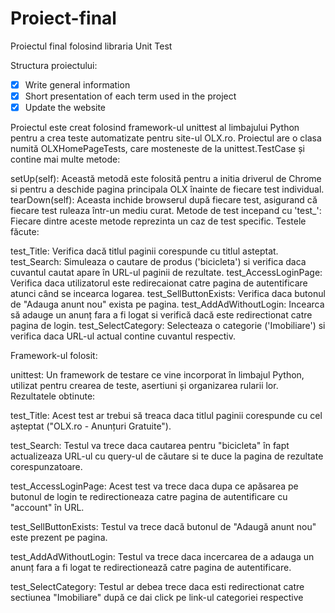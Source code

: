 # Proiect-final
Proiectul final folosind libraria Unit Test

Structura proiectului:
- [x] Write general information
- [x] Short presentation of each term used in the project
- [x] Update the website

​Proiectul este creat folosind framework-ul unittest al limbajului Python pentru a crea teste automatizate pentru site-ul OLX.ro. Proiectul are o clasa numită OLXHomePageTests, care mosteneste de la unittest.TestCase și contine mai multe metode:

setUp(self): Această metodă este folosită pentru a initia driverul de Chrome si pentru a deschide pagina principala OLX înainte de fiecare test individual.
tearDown(self): Aceasta inchide browserul după fiecare test, asigurand că fiecare test ruleaza într-un mediu curat.
Metode de test incepand cu 'test_': Fiecare dintre aceste metode reprezinta un caz de test specific.
Testele făcute:

test_Title: Verifica dacă titlul paginii corespunde cu titlul asteptat.
test_Search: Simuleaza o cautare de produs ('bicicleta') si verifica daca cuvantul cautat apare în URL-ul paginii de rezultate.
test_AccessLoginPage: Verifica daca utilizatorul este redirecaionat catre pagina de autentificare atunci când se incearca logarea.
test_SellButtonExists: Verifica daca butonul de "Adauga anunt nou" exista pe pagina.
test_AddAdWithoutLogin: Incearca să adauge un anunț fara a fi logat si verifică dacă este redirectionat catre pagina de login.
test_SelectCategory: Selecteaza o categorie ('Imobiliare') si verifica daca URL-ul actual contine cuvantul respectiv.

Framework-ul folosit:

unittest: Un framework de testare ce vine incorporat în limbajul Python, utilizat pentru crearea de teste, asertiuni și organizarea rularii lor.
Rezultatele obtinute:

test_Title: Acest test ar trebui să treaca daca titlul paginii corespunde cu cel așteptat ("OLX.ro - Anunțuri Gratuite").

test_Search: Testul va trece daca cautarea pentru "bicicleta" în fapt actualizeaza URL-ul cu query-ul de căutare si te duce la pagina de rezultate corespunzatoare.

test_AccessLoginPage: Acest test va trece daca dupa ce apăsarea pe butonul de login te redirectioneaza catre pagina de autentificare cu "account" în URL.

test_SellButtonExists: Testul va trece dacă butonul de "Adaugă anunt nou" este prezent pe pagina.

test_AddAdWithoutLogin: Testul va trece daca incercarea de a adauga un anunț fara a fi logat te redirectionează catre pagina de autentificare.

test_SelectCategory: Testul ar debea trece daca esti redirectionat catre sectiunea "Imobiliare" după ce dai click pe link-ul categoriei respective
